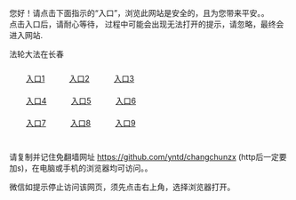 您好！请点击下面指示的“入口”，浏览此网站是安全的，且为您带来平安。。 <br/>
点击入口后，请耐心等待， 过程中可能会出现无法打开的提示，请忽略，最终会进入网站. </br>

法轮大法在长春<br/>
<div style="padding:10px"><a style="margin:20px" target="_blank" href="https://d3tb7q1dz6xmv0.cloudfront.net/2Qpsp?pyjyp" id="ccLink1" rel="nofollow">入口1</a> <a target="_blank" style="margin:20px" href="https://d8v8tbvov8o3c.cloudfront.net/2Qpsp?mvbqvi" id="ccLink2" rel="nofollow">入口2</a> <a style="margin:20px" target="_blank" href="https://d2la60xxcmxy6f.cloudfront.net/2Qpsp?ojaqpr" id="ccLink3" rel="nofollow">入口3</a></div>

<div style="padding:10px" ><a style="margin:20px" target="_blank" href="https://d3tb7q1dz6xmv0.cloudfront.net/2Qpsp?pyjyp" id="ccLink4" rel="nofollow">入口4</a> <a style="margin:20px" href="https://d8v8tbvov8o3c.cloudfront.net/2Qpsp?mvbqvi" target="_blank" id="ccLink5" rel="nofollow">入口5</a> <a style="margin:20px" href="https://d2la60xxcmxy6f.cloudfront.net/2Qpsp?ojaqpr" target="_blank" id="ccLink6" rel="nofollow">入口6</a></div>

<div style="padding:10px"><a style="margin:20px" target="_blank" href="https://d3tb7q1dz6xmv0.cloudfront.net/2Qpsp?pyjyp" id="ccLink7" rel="nofollow">入口7</a> <a style="margin:20px" href="https://d8v8tbvov8o3c.cloudfront.net/2Qpsp?mvbqvi" target="_blank" id="ccLink8" rel="nofollow">入口8</a> <a style="margin:20px" target="_blank" href="https://d2la60xxcmxy6f.cloudfront.net/2Qpsp?ojaqpr" id="ccLink9" rel="nofollow">入口9</a></div>

<br/>



请复制并记住免翻墙网址 https://github.com/yntd/changchunzx (http后一定要加s)，在电脑或手机的浏览器均可访问。。<br/>

微信如提示停止访问该网页，须先点击右上角，选择浏览器打开。
